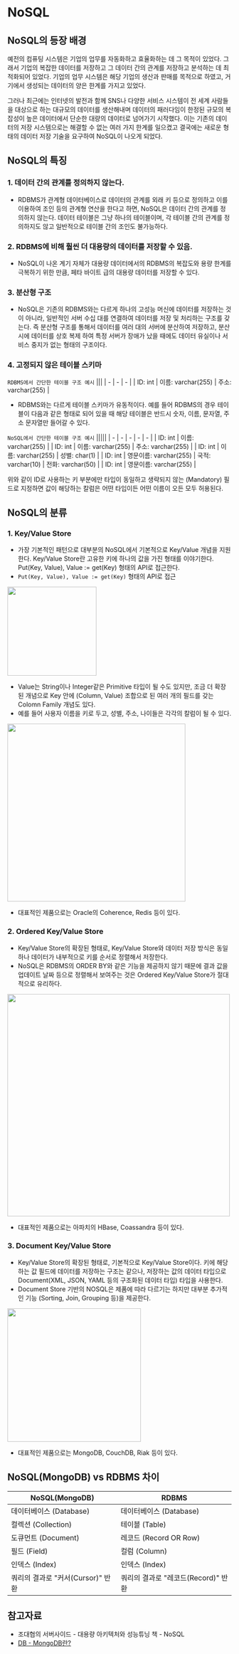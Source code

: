 # NoSQL

## NoSQL의 등장 배경
예전의 컴퓨팅 시스템은 기업의 업무를 자동화하고 효율화하는 데 그 목적이 있었다. 그래서 기업의 복잡한 데이터를 저장하고 그 데이터 간의 관계를 저장하고 분석하는 데 최적화되어 있었다. 기업의 업무 시스템은 해당 기업의 생산과 판매를 목적으로 하였고, 거기에서 생성되는 데이터의 양은 한계를 가지고 있었다.

그러나 최근에는 인터넷의 발전과 함께 SNS나 다양한 서비스 시스템이 전 세계 사람들을 대상으로 하는 대규모의 데이터를 생산해내며 데이터의 패러다임이 한정된 규모의 복잡성이 높은 데이터에서 단순한 대량의 데이터로 넘어가기 시작했다. 이는 기존의 데이터의 저장 시스템으로는 해결할 수 없는 여러 가지 한계를 일으켰고 결국에는 새로운 형태의 데이터 저장 기술을 요구하여 NoSQL이 나오게 되었다.

## NoSQL의 특징

### 1. 데이터 간의 관계를 정의하지 않는다.
- RDBMS가 관계형 데이터베이스로 데이터의 관계를 외래 키 등으로 정의하고 이를 이용하여 조인 등의 관계형 연산을 한다고 하면, NoSQL은 데이터 간의 관계를 정의하지 않는다. 데이터 테이블은 그냥 하나의 테이블이며, 각 테이블 간의 관계를 정의하지도 않고 일반적으로 테이블 간의 조인도 불가능하다.

### 2. RDBMS에 비해 훨씬 더 대용량의 데이터를 저장할 수 있음.
- NoSQL이 나온 계기 자체가 대용량 데이터에서의 RDBMS의 복잡도와 용량 한계를 극복하기 위한 만큼, 페타 바이트 급의 대용량 데이터를 저장할 수 있다.


### 3. 분산형 구조
- NoSQL은 기존의 RDBMS와는 다르게 하나의 고성능 머신에 데이터를 저장하는 것이 아니라, 일반적인 서버 수십 대를 연결하여 데이터를 저장 및 처리하는 구조를 갖는다. 즉 분산형 구조를 통해서 데이터를 여러 대의 서버에 분산하여 저장하고, 분산 시에 데이터를 상호 복제 하여 특정 서버가 장애가 났을 때에도 데이터 유실이나 서비스 중지가 없는 형태의 구조이다.

### 4. 고정되지 않은 테이블 스키마
`RDBMS에서 간단한 테이블 구조 예시`
|||
| - | - | - |
| ID: int | 이름: varchar(255) | 주소: varchar(255) |

- RDBMS와는 다르게 테이블 스키마가 유동적이다. 예를 들어 RDBMS의 경우 테이블이 다음과 같은 형태로 되어 있을 때 해당 테이블은 반드시 숫자, 이름, 문자열, 주소 문자열만 들어갈 수 있다.

`NoSQL에서 간단한 테이블 구조 예시`
|||||
| - | - | - | - | - |
| ID: int | 이름: varchar(255) | 
| ID: int | 이름: varchar(255) | 주소: varchar(255) |
| ID: int | 이름: varchar(255) | 성별: char(1) |
| ID: int | 영문이름: varchar(255) | 국적: varchar(10) | 전화: varchar(50) |
| ID: int | 영문이름: varchar(255) |

위와 같이 ID로 사용하는 키 부분에만 타입이 동일하고 생략되지 않는 (Mandatory) 필드로 지정하면 값이 해당하는 칼럼은 어떤 타입이든 어떤 이름이 오든 모두 허용된다.

## NoSQL의 분류
### 1. Key/Value Store
- 가장 기본적인 패턴으로 대부분의 NoSQL에서 기본적으로 Key/Value 개념을 지원한다. Key/Value Store란 고유한 키에 하나의 값을 가진 형태를 이야기한다. Put(Key, Value), Value := get(Key) 형태의 API로 접근한다.
- `Put(Key, Value), Value := get(Key)` 형태의 API로 접근
<img src=https://user-images.githubusercontent.com/37948906/116665960-5e4a7c00-a9d5-11eb-8857-f0be08ba06ba.png width=200px>

- Value는 String이나 Integer같은 Primitive 타입이 될 수도 있지만, 조금 더 확장된 개념으로 Key 안에 (Column, Value) 조합으로 된 여러 개의 필드를 갖는 Colomn Family 개념도 있다.
- 예를 들어 사용자 이름을 키로 두고, 성별, 주소, 나이들은 각각의 칼럼이 될 수 있다.
<img src=https://user-images.githubusercontent.com/37948906/116670728-0ca4f000-a9db-11eb-998f-c6626c24e190.png width=400px>

- 대표적인 제품으로는 Oracle의 Coherence, Redis 등이 있다.
### 2. Ordered Key/Value Store
- Key/Value Store의 확장된 형태로, Key/Value Store와 데이터 저장 방식은 동일하나 데이터가 내부적으로 키를 순서로 정렬해서 저장한다.
- NoSQL은 RDBMS의 ORDER BY와 같은 기능을 제공하지 않기 때문에 결과 값을 업데이트 날짜 등으로 정렬해서 보여주는 것은 Ordered Key/Value Store가 절대적으로 유리하다.
<img src=https://user-images.githubusercontent.com/37948906/116670964-58579980-a9db-11eb-86af-3dfea1cef686.png width=500px>

- 대표적인 제품으로는 아파치의 HBase, Coassandra 등이 있다.
### 3. Document Key/Value Store
- Key/Value Store의 확장된 형태로, 기본적으로 Key/Value Store이다. 키에 해당하는 값 필드에 데이터를 저장하는 구조는 같으나, 저장하는 값의 데이터 타입으로 Document(XML, JSON, YAML 등의 구조화된 데이터 타입) 타입을 사용한다.
- Document Store 기반의 NOSQL은 제품에 따라 다르기는 하지만 대부분 추가적인 기능 (Sorting, Join, Grouping 등)을 제공한다. 
<img src=https://user-images.githubusercontent.com/37948906/116671172-96ed5400-a9db-11eb-9e68-968b94577b52.png width=300px>

- 대표적인 제품으로는 MongoDB, CouchDB, Riak 등이 있다.

## NoSQL(MongoDB) vs RDBMS 차이
| NoSQL(MongoDB) | RDBMS |
| - | - |
| 데이터베이스 (Database) | 데이터베이스 (Database) |
| 컬렉션 (Collection) | 테이블 (Table) |
| 도큐먼트 (Document) | 레코드 (Record OR Row) |
| 필드 (Field) | 컬럼 (Column) |
| 인덱스 (Index) | 인덱스 (Index) |
| 쿼리의 결과로 "커서(Cursor)" 반환 | 쿼리의 결과로 "레코드(Record)" 반환 |

## 참고자료
  - 조대협의 서버사이드 - 대용량 아키텍처와 성능튜닝 책 - NoSQL
  - [DB - MongoDB란?](https://coding-start.tistory.com/273)